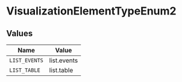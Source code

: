 # VisualizationElementTypeEnum2


## Values

| Name          | Value         |
| ------------- | ------------- |
| `LIST_EVENTS` | list.events   |
| `LIST_TABLE`  | list.table    |